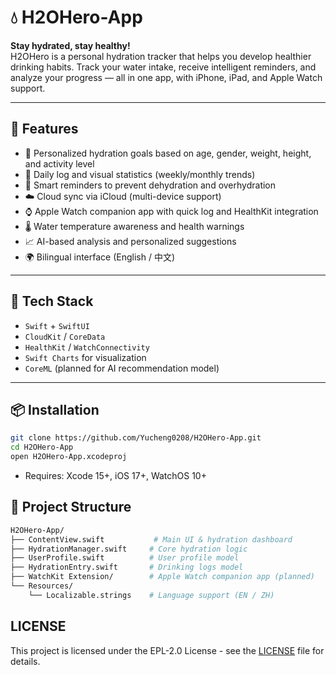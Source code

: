 # 💧 H2OHero-App

**Stay hydrated, stay healthy!**  
H2OHero is a personal hydration tracker that helps you develop healthier drinking habits. Track your water intake, receive intelligent reminders, and analyze your progress — all in one app, with iPhone, iPad, and Apple Watch support.

---

## 🚀 Features

- 🧠 Personalized hydration goals based on age, gender, weight, height, and activity level
- 📅 Daily log and visual statistics (weekly/monthly trends)
- 🔔 Smart reminders to prevent dehydration and overhydration
- ☁️ Cloud sync via iCloud (multi-device support)
- ⌚️ Apple Watch companion app with quick log and HealthKit integration
- 🌡️ Water temperature awareness and health warnings
- 📈 AI-based analysis and personalized suggestions
- 🌍 Bilingual interface (English / 中文)

---

## 🧱 Tech Stack

- `Swift` + `SwiftUI`
- `CloudKit` / `CoreData`
- `HealthKit` / `WatchConnectivity`
- `Swift Charts` for visualization
- `CoreML` (planned for AI recommendation model)

---

## 📦 Installation

```bash
git clone https://github.com/Yucheng0208/H2OHero-App.git
cd H2OHero-App
open H2OHero-App.xcodeproj
```
- Requires: Xcode 15+, iOS 17+, WatchOS 10+

 ## 📂 Project Structure
```bash
H2OHero-App/
├── ContentView.swift           # Main UI & hydration dashboard
├── HydrationManager.swift     # Core hydration logic
├── UserProfile.swift          # User profile model
├── HydrationEntry.swift       # Drinking logs model
├── WatchKit Extension/        # Apple Watch companion app (planned)
└── Resources/
    └── Localizable.strings    # Language support (EN / ZH)
```

## LICENSE
This project is licensed under the EPL-2.0 License - see the [LICENSE](LICENSE) file for details.
